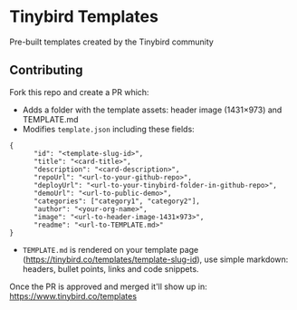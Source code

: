 # Tinybird Templates

Pre-built templates created by the Tinybird community

## Contributing

Fork this repo and create a PR which:

- Adds a folder with the template assets: header image (1431×973) and TEMPLATE.md
- Modifies `template.json` including these fields:

```
{
      "id": "<template-slug-id>",
      "title": "<card-title>",
      "description": "<card-description>",
      "repoUrl": "<url-to-your-github-repo>",
      "deployUrl": "<url-to-your-tinybird-folder-in-github-repo>",
      "demoUrl": "<url-to-public-demo>",
      "categories": ["category1", "category2"],
      "author": "<your-org-name>",
      "image": "<url-to-header-image-1431×973>",
      "readme": "<url-to-TEMPLATE.md>"
}
```
- `TEMPLATE.md` is rendered on your template page (https://tinybird.co/templates/template-slug-id), use simple markdown: headers, bullet points, links and code snippets.

Once the PR is approved and merged it'll show up in: https://www.tinybird.co/templates

